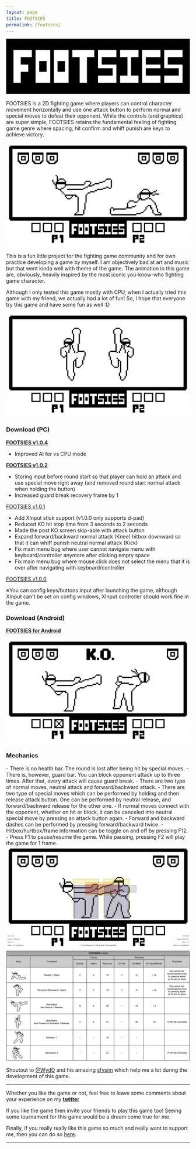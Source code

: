```yaml
---
layout: page
title: FOOTSIES
permalink: /footsies/
---
```


<img class="row-picture" src="/static/img/footsies/Logo_Big.png">

FOOTSIES is a 2D fighting game where players can control character movement horizontally 
and use one attack button to perform normal and special moves to defeat their opponent.
While the controls (and graphics) are super simple, 
FOOTSIES retains the fundamental feeling of fighting game genre 
where spacing, hit confirm and whiff punish are keys to achieve victory.

<img class="row-picture" src="/static/img/footsies/footsies_00.jpg">

This is a fun little project for the fighting game community and 
for own practice developing a game by myself.
I am objectively bad at art and music but that went kinda well with theme of the game. 
The animation in this game are, obviously, heavily inspired by the most iconic you-know-who fighting game character.

Although I only tested this game mostly with CPU, when I actually tried this game with my friend, 
we actually had a lot of fun! So, I hope that everyone try this game and have some fun as well :D

<img class="row-picture" src="/static/img/footsies/footsies_01.jpg">

<h3>Download (PC)</h3> 

<b><u><a href="https://github.com/hifight/Footsies/releases/download/1.0.4/FOOTSIES_v1_0_4.zip" download>FOOTSIES v1.0.4</a></u></b>

- Improved AI for vs CPU mode

<b><u><a href="https://github.com/hifight/Footsies/releases/download/1.0.2/FOOTSIES_v1_0_2.zip" download>FOOTSIES v1.0.2</a></u></b>

- Storing input before round start so that player can hold an attack and use special move right away (and removed round start normal attack when holding the button)
- Increased guard break recovery frame by 1

<u><a href="https://github.com/hifight/Footsies/releases/download/1.0.1/FOOTSIES_v1_0_1.zip" download>FOOTSIES v1.0.1</a></u>

- Add XInput stick support (v1.0.0 only supports d-pad)
- Reduced KO hit stop time from 3 seconds to 2 seconds
- Made the post KO screen skip-able with attack button
- Expand forward/backward normal attack (Knee) hitbox downward so that it can whiff punish neutral normal attack (Kick)
- Fix main menu bug where user cannot navigate menu with keyboard/controller anymore after clicking empty space
- Fix main menu bug where mouse click does not select the menu that it is over after navigating with keyboard/controller

<u><a href="https://github.com/hifight/Footsies/releases/download/1.0.0/FOOTSIES_20180711.zip" download>FOOTSIES v1.0.0</a></u>

※You can config keys/buttons input after launching the game, although XInput can't be set on config windows, 
XInput controller should work fine in the game.

<h3>Download (Android)</h3> 

<b><u><a href="https://play.google.com/store/apps/details?id=com.hifight.FOOTSIES" download>FOOTSIES for Android </a></u></b>


<img class="row-picture" src="/static/img/footsies/footsies_03.jpg">


<h3>Mechanics</h3> 
- There is no health bar. The round is lost after being hit by special moves.
- There is, however, guard bar. You can block opponent attack up to three times. After that, every attack will cause guard break.
- There are two type of normal moves, neutral attack and forward/backward attack.
- There are two type of special moves which can be performed by holding and then release attack button.
One can be performed by neutral release, and forward/backward release for the other one.
- If normal moves connect with the opponent, whether on hit or block, it can be canceled into neutral special move by pressing an attack button again.
- Forward and backward dashes can be performed by pressing forward/backward twice.
- Hitbox/hurtbox/frame information can be toggle on and off by pressing F12.
- Press F1 to pause/resume the game. While pausing, pressing F2 will play the game for 1 frame.


<img class="row-picture" src="/static/img/footsies/footsies_04.jpg">

<img class="row-picture" src="/static/img/footsies/Footsies_FrameData.jpg">

Shoutout to <a href="https://twitter.com/WydD">@WydD</a> and his amazing <u><a href="https://sfvsim.com/">sfvsim</a></u> which help me a lot during the development of this game.

<hr/>

Whether you like the game or not, feel free to leave some comments about your experience on my <b><u><a href="https://twitter.com/">twitter</a></u></b>

If you like the game then invite your friends to play this game too! Seeing some tournament for this game would be a dream come true for me.

Finally, if you really really like this game so much and really want to support me, then you can do so <a href="https://www.paypal.me/HiFight" target="_blank">here</a>.

<hr/>